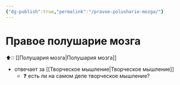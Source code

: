 ```yaml
---
{"dg-publish":true,"permalink":"/pravoe-polusharie-mozga/"}
---
```


# Правое полушарие мозга

⬆:: [[Полушария мозга\|Полушария мозга]]

- отвечает за [[Творческое мышление\|Творческое мышление]]
	- ❓ есть ли на самом деле творческое мышление?